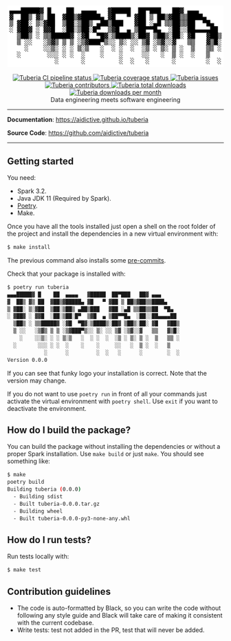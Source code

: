 <p align="center">
    <a href="https://aidictive.github.io/tuberia" target="_blank">
        <img src="docs/images/logo.png"
             alt="Tuberia logo"
             width="800">
    </a>
</p>
<p align="center">
    <a href="https://github.com/AIdictive/tuberia/actions/workflows/cicd.yaml" target="_blank">
        <img src="https://github.com/aidictive/tuberia/actions/workflows/cicd.yaml/badge.svg"
             alt="Tuberia CI pipeline status">
    </a>
    <a href="https://app.codecov.io/gh/AIdictive/tuberia/" target="_blank">
        <img src="https://img.shields.io/codecov/c/github/aidictive/tuberia"
             alt="Tuberia coverage status">
    </a>
    <a href="https://github.com/AIdictive/tuberia/issues" target="_blank">
        <img src="https://img.shields.io/bitbucket/issues/AIdictive/tuberia"
             alt="Tuberia issues">
    </a>
    <a href="https://github.com/aidictive/tuberia/graphs/contributors" target="_blank">
        <img src="https://img.shields.io/github/contributors/AIdictive/tuberia"
             alt="Tuberia contributors">
    </a>
    <a href="https://pypi.org/project/tuberia/" target="_blank">
        <img src="https://pepy.tech/badge/tuberia"
             alt="Tuberia total downloads">
    </a>
    <a href="https://pypi.org/project/tuberia/" target="_blank">
        <img src="https://pepy.tech/badge/tuberia/month"
             alt="Tuberia downloads per month">
    </a>
    <br />
    Data engineering meets software engineering
</p>

---

**Documentation**:
<a href="https://aidictive.github.io/tuberia" target="_blank">
    https://aidictive.github.io/tuberia
</a>

**Source Code**:
<a href="https://github.com/aidictive/tuberia" target="_blank">
    https://github.com/aidictive/tuberia
</a>

---


## Getting started

You need:

* Spark 3.2.
* Java JDK 11 (Required by Spark).
* [Poetry](https://python-poetry.org/docs/#installation).
* Make.

Once you have all the tools installed just open a shell on the root folder of
the project and install the dependencies in a new virtual environment with:

```sh
$ make install
```

The previous command also installs some [pre-commits](https://pre-commit.com).

Check that your package is installed with:

```sh
$ poetry run tuberia
▄▄▄█████▓ █    ██  ▄▄▄▄   ▓█████  ██▀███   ██▓ ▄▄▄
▓  ██▒ ▓▒ ██  ▓██▒▓█████▄ ▓█   ▀ ▓██ ▒ ██▒▓██▒▒████▄
▒ ▓██░ ▒░▓██  ▒██░▒██▒ ▄██▒███   ▓██ ░▄█ ▒▒██▒▒██  ▀█▄
░ ▓██▓ ░ ▓▓█  ░██░▒██░█▀  ▒▓█  ▄ ▒██▀▀█▄  ░██░░██▄▄▄▄██
  ▒██▒ ░ ▒▒█████▓ ░▓█  ▀█▓░▒████▒░██▓ ▒██▒░██░ ▓█   ▓██▒
  ▒ ░░   ░▒▓▒ ▒ ▒ ░▒▓███▀▒░░ ▒░ ░░ ▒▓ ░▒▓░░▓   ▒▒   ▓▒█░
    ░    ░░▒░ ░ ░ ▒░▒   ░  ░ ░  ░  ░▒ ░ ▒░ ▒ ░  ▒   ▒▒ ░
  ░       ░░░ ░ ░  ░    ░    ░     ░░   ░  ▒ ░  ░   ▒
            ░      ░         ░  ░   ░      ░        ░  ░
Version 0.0.0
```

If you can see that funky logo your installation is correct. Note that the
version may change.

If you do not want to use `poetry run` in front of all your commands just
activate the virtual environment with `poetry shell`. Use `exit` if you want to
deactivate the environment.


## How do I build the package?

You can build the package without installing the dependencies or without a
proper Spark installation. Use `make build` or just `make`. You should see
something like:

```sh
$ make
poetry build
Building tuberia (0.0.0)
  - Building sdist
  - Built tuberia-0.0.0.tar.gz
  - Building wheel
  - Built tuberia-0.0.0-py3-none-any.whl
```


## How do I run tests?

Run tests locally with:

```sh
$ make test
```


## Contribution guidelines

* The code is auto-formatted by Black, so you can write the code without
following any style guide and Black will take care of making it consistent
with the current codebase.
* Write tests: test not added in the PR, test that will never be added.
